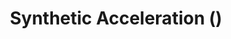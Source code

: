 ---
title: "Synthetic Acceleration ()"
excerpt: "wood cock delta tracking on a structured mesh "
header: 
    teaser: assets/images/mcatk_teaser.png
categories:
  - my work
tags:
  - monte carlo
  - variance reduction
  - neutron transport

last_modified_at: 2024-11-1
---